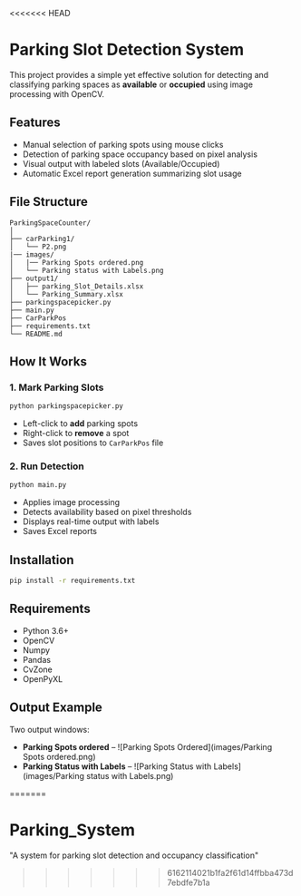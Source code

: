 <<<<<<< HEAD
# Parking Slot Detection System

This project provides a simple yet effective solution for detecting and classifying parking spaces as **available** or **occupied** using image processing with OpenCV.

## Features

- Manual selection of parking spots using mouse clicks  
- Detection of parking space occupancy based on pixel analysis  
- Visual output with labeled slots (Available/Occupied)  
- Automatic Excel report generation summarizing slot usage  

## File Structure

```
ParkingSpaceCounter/
│
├── carParking1/
│   └── P2.png
|── images/
│   |── Parking Spots ordered.png
│   └── Parking status with Labels.png
├── output1/
│   ├── parking_Slot_Details.xlsx
│   └── Parking_Summary.xlsx
├── parkingspacepicker.py
├── main.py
├── CarParkPos
├── requirements.txt
└── README.md
```

## How It Works

### 1. Mark Parking Slots

```bash
python parkingspacepicker.py
```

- Left-click to **add** parking spots  
- Right-click to **remove** a spot  
- Saves slot positions to `CarParkPos` file  

### 2. Run Detection

```bash
python main.py
```

- Applies image processing  
- Detects availability based on pixel thresholds  
- Displays real-time output with labels  
- Saves Excel reports  

## Installation

```bash
pip install -r requirements.txt
```

## Requirements

- Python 3.6+  
- OpenCV  
- Numpy  
- Pandas  
- CvZone  
- OpenPyXL  

## Output Example

Two output windows:
- **Parking Spots ordered** – ![Parking Spots Ordered](images/Parking Spots ordered.png)
- **Parking Status with Labels** – ![Parking Status with Labels](images/Parking status with Labels.png)


 
=======
# Parking_System
"A system for parking slot detection and occupancy classification"
>>>>>>> 6162114021b1fa2f61d14ffbba473d7ebdfe7b1a
